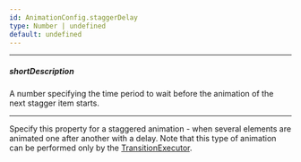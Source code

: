 ```yaml
---
id: AnimationConfig.staggerDelay
type: Number | undefined
default: undefined
---
```

---
##### shortDescription
A number specifying the time period to wait before the animation of the next stagger item starts.

---
Specify this property for a staggered animation - when several elements are animated one after another with a delay. Note that this type of animation can be performed only by the [TransitionExecutor](/api-reference/50%20Common/utils/TransitionExecutor '/Documentation/ApiReference/Common/Utils/TransitionExecutor/').
